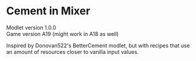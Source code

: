# Cement in Mixer
Modlet version 1.0.0  
Game version A19 (might work in A18 as well)

Inspired by Donovan522's BetterCement modlet, but with recipes that use an amount of resources closer to vanilla input values.
